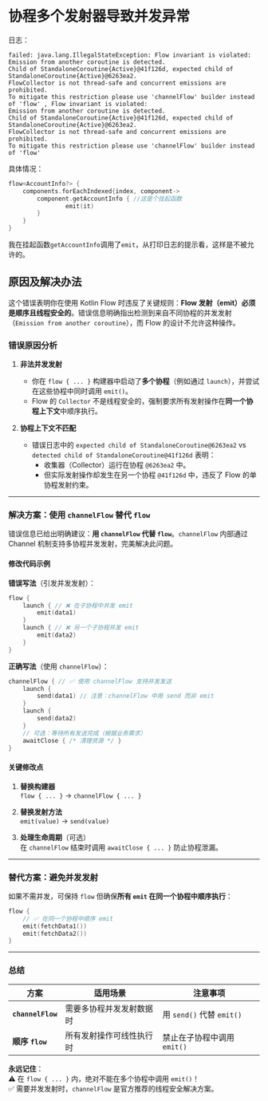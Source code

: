 # 协程多个发射器导致并发异常

日志：

```log
failed: java.lang.IllegalStateException: Flow invariant is violated:
Emission from another coroutine is detected.
Child of StandaloneCoroutine{Active}@41f126d, expected child of StandaloneCoroutine{Active}@6263ea2.
FlowCollector is not thread-safe and concurrent emissions are prohibited.
To mitigate this restriction please use 'channelFlow' builder instead of 'flow' , Flow invariant is violated:
Emission from another coroutine is detected.
Child of StandaloneCoroutine{Active}@41f126d, expected child of StandaloneCoroutine{Active}@6263ea2.
FlowCollector is not thread-safe and concurrent emissions are prohibited.
To mitigate this restriction please use 'channelFlow' builder instead of 'flow'
```

具体情况：

```kotlin
flow<AccountInfo?> {
    components.forEachIndexed{index, component->
        component.getAccountInfo { //这是个挂起函数
                emit(it)
        }
    }
}
```

我在挂起函数`getAccountInfo`调用了`emit`，从打印日志的提示看，这样是不被允许的。

## 原因及解决办法

这个错误表明你在使用 Kotlin Flow 时违反了关键规则：**Flow 发射（emit）必须是顺序且线程安全的**。错误信息明确指出检测到来自不同协程的并发发射（`Emission from another coroutine`），而 Flow 的设计不允许这种操作。

### 错误原因分析

1. **非法并发发射**  
   - 你在 `flow { ... }` 构建器中启动了**多个协程**（例如通过 `launch`），并尝试在这些协程中同时调用 `emit()`。
   - Flow 的 `Collector` 不是线程安全的，强制要求所有发射操作在**同一个协程上下文**中顺序执行。

2. **协程上下文不匹配**  
   - 错误日志中的 `expected child of StandaloneCoroutine@6263ea2` vs `detected child of StandaloneCoroutine@41f126d` 表明：  
     - 收集器（Collector）运行在协程 `@6263ea2` 中。
     - 但实际发射操作却发生在另一个协程 `@41f126d` 中，违反了 Flow 的单协程发射约束。

---

### 解决方案：使用 `channelFlow` 替代 `flow`

错误信息已给出明确建议：**用 `channelFlow` 代替 `flow`**。`channelFlow` 内部通过 Channel 机制支持多协程并发发射，完美解决此问题。

#### 修改代码示例

**错误写法**（引发并发发射）：

```kotlin
flow {
    launch { // ❌ 在子协程中并发 emit
        emit(data1)
    }
    launch { // ❌ 另一个子协程并发 emit
        emit(data2)
    }
}
```

**正确写法**（使用 `channelFlow`）：

```kotlin
channelFlow { // ✅ 使用 channelFlow 支持并发发送
    launch {
        send(data1) // 注意：channelFlow 中用 send 而非 emit
    }
    launch {
        send(data2)
    }
    // 可选：等待所有发送完成（根据业务需求）
    awaitClose { /* 清理资源 */ }
}
```

#### 关键修改点

1. **替换构建器**  
   `flow { ... }` → `channelFlow { ... }`

2. **替换发射方法**  
   `emit(value)` → `send(value)`

3. **处理生命周期**（可选）  
   在 `channelFlow` 结束时调用 `awaitClose { ... }` 防止协程泄漏。

---

### 替代方案：避免并发发射

如果不需并发，可保持 `flow` 但确保**所有 `emit` 在同一个协程中顺序执行**：

```kotlin
flow {
    // ✅ 在同一个协程中顺序 emit
    emit(fetchData1())
    emit(fetchData2())
}
```

---

### 总结

| 方案                | 适用场景                           | 注意事项                     |
|---------------------|----------------------------------|----------------------------|
| **`channelFlow`**   | 需要多协程并发发射数据时          | 用 `send()` 代替 `emit()`   |
| **顺序 `flow`**     | 所有发射操作可线性执行时          | 禁止在子协程中调用 `emit()` |

**永远记住**：  
⚠️ 在 `flow { ... }` 内，绝对不能在多个协程中调用 `emit()`！  
✅ 需要并发发射时，`channelFlow` 是官方推荐的线程安全解决方案。
